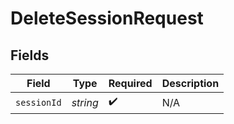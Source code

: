 # DeleteSessionRequest


## Fields

| Field              | Type               | Required           | Description        |
| ------------------ | ------------------ | ------------------ | ------------------ |
| `sessionId`        | *string*           | :heavy_check_mark: | N/A                |